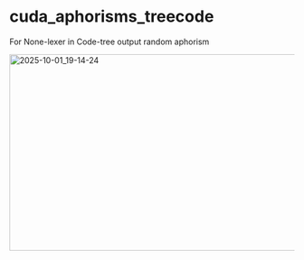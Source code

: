 # cuda_aphorisms_treecode
For None-lexer in Code-tree output random aphorism

<img width="1429" height="348" alt="2025-10-01_19-14-24" src="https://github.com/user-attachments/assets/334c84ab-a4d3-497c-8d03-d0779e90948e" />

